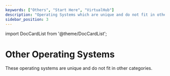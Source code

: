 ```yaml
---
keywords: ["Others", "Start Here", "VirtualHub"]
description: "Operating Systems which are unique and do not fit in other categories."
sidebar_position: 3
---
```


import DocCardList from '@theme/DocCardList';

# Other Operating Systems

These operating systems are unique and do not fit in other categories.

<DocCardList />
